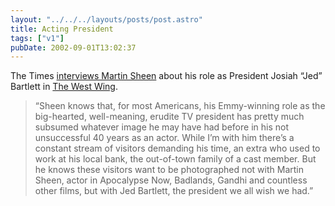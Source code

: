 ```yaml
---
layout: "../../../layouts/posts/post.astro"
title: Acting President
tags: ["v1"]
pubDate: 2002-09-01T13:02:37
---
```


The Times [interviews Martin Sheen][1] about his role as President Josiah &#8220;Jed&#8221; Bartlett in [The West Wing][2].

> &#8220;Sheen knows that, for most Americans, his Emmy-winning role as the big-hearted, well-meaning, erudite TV president has pretty much subsumed whatever image he may have had before in his not unsuccessful 40 years as an actor. While I&#8217;m with him there&#8217;s a constant stream of visitors demanding his time, an extra who used to work at his local bank, the out-of-town family of a cast member. But he knows these visitors want to be photographed not with Martin Sheen, actor in Apocalypse Now, Badlands, Gandhi and countless other films, but with Jed Bartlett, the president we all wish we had.&#8221;

[1]: http://www.timesonline.co.uk/article/0,,585-398179,00.html "The Times: On a West Wing and a prayer"
[2]: http://www.nbc.com/The_West_Wing/ "NBC.com: The West Wing"
